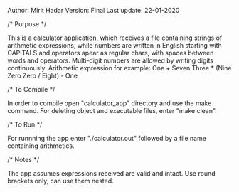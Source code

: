 
Author:         Mirit Hadar
Version:        Final
Last update:    22-01-2020

/*    Purpose   */

This is a calculator application, which receives a file containing strings of arithmetic
expressions, while numbers are written in English starting with CAPITALS and operators
apear as regular chars, with spaces between words and operators. Multi-digit numbers are
allowed by writing digits continuously.
Arithmetic expression for example:
One + Seven Three * (Nine Zero Zero / Eight) - One

/*	To Compile	*/

In order to compile open "calculator_app" directory and use the make command.
For deleting object and executable files, enter "make clean".


/*    To Run	*/

For runnning the app enter "./calculator.out" followed by a file name containing arithmetics.


/*     Notes    */

The app assumes expressions received are valid and intact.
Use round brackets only, can use them nested.
